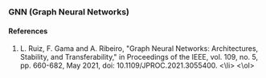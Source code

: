 ### GNN (Graph Neural Networks)

#### References
<ol>
<li>
L. Ruiz, F. Gama and A. Ribeiro, "Graph Neural Networks: Architectures, Stability, and Transferability," in Proceedings of the IEEE, vol. 109, no. 5, pp. 660-682, May 2021, doi: 10.1109/JPROC.2021.3055400.
<\li>
<\ol>
